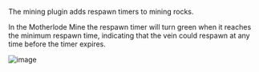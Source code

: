 The mining plugin adds respawn timers to mining rocks.

In the Motherlode Mine the respawn timer will turn green when it reaches the minimum respawn time, indicating that the vein could respawn at any time before the timer expires.

![image](https://raw.githubusercontent.com/runelite/wiki/master/img/Mining-respawn-timers.gif)